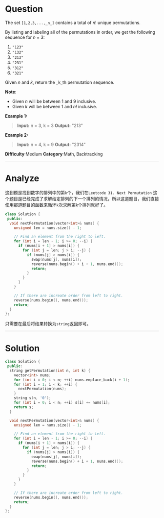 
# Question

The set  `[1,2,3,...,_n_]`  contains a total of  _n_! unique permutations.

By listing and labeling all of the permutations in order, we get the following sequence for  _n_  = 3:

1. `"123"`
2. `"132"`
3. `"213"`
4. `"231"`
5. `"312"`
6. `"321"`

Given  _n_  and  _k_, return the  _k_th  permutation sequence.

**Note:**

- Given  _n_  will be between 1 and 9 inclusive.
- Given _k_ will be between 1 and  _n_! inclusive.

**Example 1:**

> **Input:** n = 3, k = 3
> **Output:** "213"

**Example 2:**

> **Input:** n = 4, k = 9
> **Output:** "2314"

**Difficulty**:Medium
**Category**:Math, Backtracking  


------------

# Analyze

这到题是找到数字的排列中的第`k`个，我们在`Leetcode 31. Next Permutation` 这个题目是已经完成了求解给定排列的下一个排列的情况，所以这道题目，我们直接使用那道题目的函数来循环`k`次求解第k个排列就好了。

```cpp
class Solution {
 public:
  void nextPermutation(vector<int>& nums) {
    unsigned len = nums.size() - 1;

    // Find an element from the right to left.
    for (int i = len - 1; i >= 0; --i) {
      if (nums[i + 1] > nums[i]) {
        for (int j = len; j > i; --j) {
          if (nums[j] > nums[i]) {
            swap(nums[j], nums[i]);
            reverse(nums.begin() + i + 1, nums.end());
            return;
          }
        }
      }
    }

    // If there are increate order from left to right.
    reverse(nums.begin(), nums.end());
    return;
  }
};
```

只需要在最后将结果转换为`string`返回即可。

------------

# Solution

```cpp
class Solution {
 public:
  string getPermutation(int n, int k) {
    vector<int> nums;
    for (int i = 0; i < n; ++i) nums.emplace_back(i + 1);
    for (int i = 1; i < k; ++i) {
      nextPermutation(nums);
    }
    string s(n, '0');
    for (int i = 0; i < n; ++i) s[i] += nums[i];
    return s;
  }

  void nextPermutation(vector<int>& nums) {
    unsigned len = nums.size() - 1;

    // Find an element from the right to left.
    for (int i = len - 1; i >= 0; --i) {
      if (nums[i + 1] > nums[i]) {
        for (int j = len; j > i; --j) {
          if (nums[j] > nums[i]) {
            swap(nums[j], nums[i]);
            reverse(nums.begin() + i + 1, nums.end());
            return;
          }
        }
      }
    }

    // If there are increate order from left to right.
    reverse(nums.begin(), nums.end());
    return;
  }
};
```